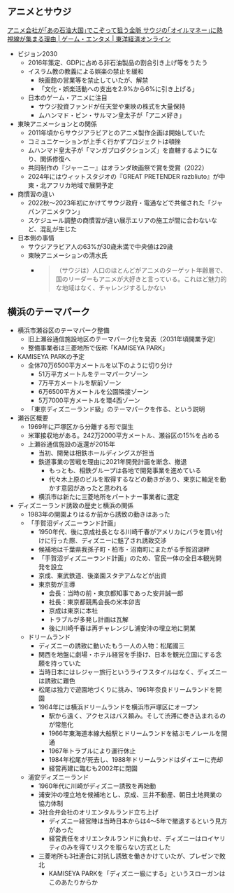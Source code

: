 ## アニメとサウジ

[アニメ会社が｢あの石油大国｣でこぞって狙う金脈 サウジの｢オイルマネー｣に熱視線が集まる理由 | ゲーム・エンタメ | 東洋経済オンライン](https://toyokeizai.net/articles/-/715757)

- ビジョン2030
  - 2016年策定、GDPに占める非石油製品の割合引き上げ等をうたう
  - イスラム教の教義による娯楽の禁止を緩和
    - 映画館の営業等を禁止していたが、解禁
    - 「文化・娯楽活動への支出を2.9%から6%に引き上げる」
  - 日本のゲーム・アニメに注目
    - サウジ投資ファンドが任天堂や東映の株式を大量保持
    - ムハンマド・ビン・サルマン皇太子が「アニメ好き」
- 東映アニメーションとの関係
  - 2011年頃からサウジアラビアとのアニメ製作企画は開始していた
  - コミュニケーションが上手く行かずプロジェクトは頓挫
  - ムハンマド皇太子が「マンガプロダクションズ」を直轄するようになり、関係修復へ
  - 共同制作の『ジャーニー』はオランダ映画祭で賞を受賞（2022）
  - 2024年にはウィットスタジオの『GREAT PRETENDER razbliuto』が中東・北アフリカ地域で展開予定
- 商慣習の違い
  - 2022秋～2023年初にかけてサウジ政府・電通などで共催された「ジャパンアニメタウン」
  - スケジュール調整の商慣習が違い展示エリアの施工が間に合わないなど、混乱が生じた
- 日本側の事情
  - サウジアラビア人の63%が30歳未満で中央値は29歳
  - 東映アニメーションの清水氏
    - > （サウジは）人口のほとんどがアニメのターゲット年齢層で、国のリーダーもアニメが大好きと言っている。これほど魅力的な地域はなく、チャレンジするしかない

## 横浜のテーマパーク

- 横浜市瀬谷区のテーマパーク整備
  - 旧上瀬谷通信施設地区のテーマパーク化を発表（2031年頃開業予定）
  - 整備事業者は三菱地所で仮称「KAMISEYA PARK」
- KAMISEYA PARKの予定
  - 全体70万6500平方メートルを以下のように切り分け
    - 51万平方メートルをテーマパークゾーン
    - 7万平方メートルを駅前ゾーン
    - 6万6500平方メートルを公園隣接ゾーン
    - 5万7000平方メートルを環4西ゾーン
  - 「東京ディズニーランド級」のテーマパークを作る、という説明
- 瀬谷区概要
  - 1969年に戸塚区から分離する形で誕生
  - 米軍接収地がある。242万2000平方メートル、瀬谷区の15%を占める
  - 上瀬谷通信施設の返還が2015年
    - 当初、開発は相鉄ホールディングスが担当
    - 鉄道事業の苦戦を理由に2021年開発計画を断念、撤退
      - もっとも、相鉄グループは各地で開発事業を進めている
      - 代々木上原のビルを取得するなどの動きがあり、東京に軸足を動かす意図があったと思われる
    - 横浜市は新たに三菱地所をパートナー事業者に選定
- ディズニーランド誘致の歴史と横浜の関係
  - 1983年の開園よりはるか前から誘致の動きはあった
  - 「手賀沼ディズニーランド計画」
    - 1950年代、後に京成社長となる川崎千春がアメリカにバラを買い付けに行った際、ディズニーに魅了され誘致交渉
    - 候補地は千葉県我孫子町・柏市・沼南町にまたがる手賀沼湖畔
    - 「手賀沼ディズニーランド計画」のため、官民一体の全日本観光開発を設立
    - 京成、東武鉄道、後楽園スタヂアムなどが出資
    - 東京勢が主導
      - 会長：当時の前・東京都知事であった安井誠一郎
      - 社長：東京都競馬会長の米本卯吉
      - 京成は東京に本社
      - トラブルが多発し計画は瓦解
      - 後に川崎千春は再チャレンジし浦安沖の埋立地に開業
  - ドリームランド
    - ディズニーの誘致に動いたもう一人の人物：松尾國三
    - 関西を地盤に劇場・ホテル経営を手掛け、日本を観光立国にする念願を持っていた
    - 当時日本にはレジャー旅行というライフスタイルはなく、ディズニーは誘致に難色
    - 松尾は独力で遊園地づくりに挑み、1961年奈良ドリームランドを開園
    - 1964年には横浜ドリームランドを横浜市戸塚区にオープン
      - 駅から遠く、アクセスはバス頼み。そして渋滞に巻き込まれるのが常態化
      - 1966年東海道本線大船駅とドリームランドを結ぶモノレールを開通
      - 1967年トラブルにより運行休止
      - 1984年松尾が死去し、1988年ドリームランドはダイエーに売却
      - 経営再建に臨むも2002年に閉園
  - 浦安ディズニーランド
    - 1960年代に川崎がディズニー誘致を再始動
    - 浦安沖の埋立地を候補地とし、京成、三井不動産、朝日土地興業の協力体制
    - 3社合弁会社のオリエンタルランド立ち上げ
      - ディズニー経営陣は当時日本からは4～5年で撤退するという見方があった
      - 経営責任をオリエンタルランドに負わせ、ディズニーはロイヤリティのみを得てリスクを取らない方式とした
    - 三菱地所も3社連合に対抗し誘致を働きかけていたが、プレゼンで敗北
      - KAMISEYA PARKを「ディズニー級にする」というスローガンはこのあたりからか
